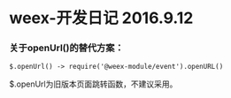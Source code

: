 # weex-开发日记 2016.9.12
### 关于openUrl()的替代方案：
```
$.openUrl() -> require('@weex-module/event').openURL()
```
$.openUrl为旧版本页面跳转函数，不建议采用。
